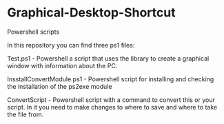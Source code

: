 # Graphical-Desktop-Shortcut
Powershell scripts 

In this repository you can find three ps1 files:

Test.ps1 - Powershell a script that uses the library to create a graphical window with information about the PC.

InsstallConvertModule.ps1 - Powershell script for installing and checking the installation of the ps2exe module

ConvertScript - Powershell script with a command to convert this or your script. In it you need to make changes to where to save and where to take the file from.
